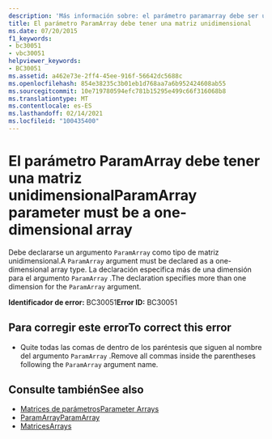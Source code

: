 ```yaml
---
description: 'Más información sobre: el parámetro paramarray debe ser una matriz unidimensional'
title: El parámetro ParamArray debe tener una matriz unidimensional
ms.date: 07/20/2015
f1_keywords:
- bc30051
- vbc30051
helpviewer_keywords:
- BC30051
ms.assetid: a462e73e-2ff4-45ee-916f-56642dc5688c
ms.openlocfilehash: 854e38235c3b01eb1d768aa7a6b952424608ab55
ms.sourcegitcommit: 10e719780594efc781b15295e499c66f316068b8
ms.translationtype: MT
ms.contentlocale: es-ES
ms.lasthandoff: 02/14/2021
ms.locfileid: "100435400"
---
```

# <a name="paramarray-parameter-must-be-a-one-dimensional-array"></a><span data-ttu-id="75c3d-103">El parámetro ParamArray debe tener una matriz unidimensional</span><span class="sxs-lookup"><span data-stu-id="75c3d-103">ParamArray parameter must be a one-dimensional array</span></span>

<span data-ttu-id="75c3d-104">Debe declararse un argumento `ParamArray` como tipo de matriz unidimensional.</span><span class="sxs-lookup"><span data-stu-id="75c3d-104">A `ParamArray` argument must be declared as a one-dimensional array type.</span></span> <span data-ttu-id="75c3d-105">La declaración especifica más de una dimensión para el argumento `ParamArray` .</span><span class="sxs-lookup"><span data-stu-id="75c3d-105">The declaration specifies more than one dimension for the `ParamArray` argument.</span></span>  
  
 <span data-ttu-id="75c3d-106">**Identificador de error:** BC30051</span><span class="sxs-lookup"><span data-stu-id="75c3d-106">**Error ID:** BC30051</span></span>  
  
## <a name="to-correct-this-error"></a><span data-ttu-id="75c3d-107">Para corregir este error</span><span class="sxs-lookup"><span data-stu-id="75c3d-107">To correct this error</span></span>  
  
- <span data-ttu-id="75c3d-108">Quite todas las comas de dentro de los paréntesis que siguen al nombre del argumento `ParamArray` .</span><span class="sxs-lookup"><span data-stu-id="75c3d-108">Remove all commas inside the parentheses following the `ParamArray` argument name.</span></span>  
  
## <a name="see-also"></a><span data-ttu-id="75c3d-109">Consulte también</span><span class="sxs-lookup"><span data-stu-id="75c3d-109">See also</span></span>

- [<span data-ttu-id="75c3d-110">Matrices de parámetros</span><span class="sxs-lookup"><span data-stu-id="75c3d-110">Parameter Arrays</span></span>](../programming-guide/language-features/procedures/parameter-arrays.md)
- [<span data-ttu-id="75c3d-111">ParamArray</span><span class="sxs-lookup"><span data-stu-id="75c3d-111">ParamArray</span></span>](../language-reference/modifiers/paramarray.md)
- [<span data-ttu-id="75c3d-112">Matrices</span><span class="sxs-lookup"><span data-stu-id="75c3d-112">Arrays</span></span>](../programming-guide/language-features/arrays/index.md)
